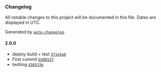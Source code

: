 ### Changelog

All notable changes to this project will be documented in this file. Dates are displayed in UTC.

Generated by [`auto-changelog`](https://github.com/CookPete/auto-changelog).

#### 2.0.0

- deploy build + test [`371e5a0`](https://github.com/Watsaiye/joke-app/commit/371e5a054ea68024fc61f1fbfe2a74e91e914ed2)
- First commit [`b500157`](https://github.com/Watsaiye/joke-app/commit/b50015746a0070527701cc6088e8caf30136df6c)
- testiing [`d36533e`](https://github.com/Watsaiye/joke-app/commit/d36533e09d3cad2181edfb40175335b0eb39e1af)
